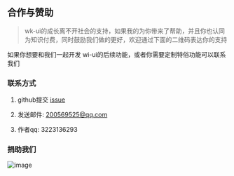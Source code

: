 ## 合作与赞助

> wk-ui的成长离不开社会的支持，如果我的为你带来了帮助，并且你也认同为知识付费，同时鼓励我们做的更好，欢迎通过下面的二维码表达你的支持

 如果你想要和我们一起开发 wi-ui的后续功能，或者你需要定制特俗功能可以联系我们
### 联系方式

1. github提交 [issue](https://github.com/wike2019/wike-ui/issues/new)

2. 发送邮件: 200569525@qq.com

3. 作者qq: 3223136293


### 捐助我们

![image](http://csdn.52wike.com/doc/pay.jpg)
